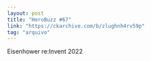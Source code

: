 ```yaml
---
layout: post
title: "HeroBuzz #67"
link: "https://ckarchive.com/b/zlughnh4rv59p"
tag: "arquivo"
---
```

Eisenhower re:Invent 2022